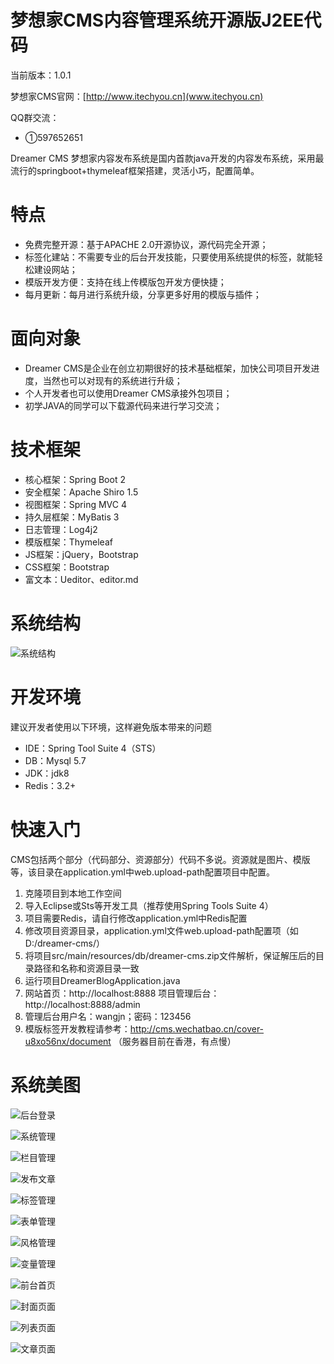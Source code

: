 # 梦想家CMS内容管理系统开源版J2EE代码

当前版本：1.0.1

梦想家CMS官网：[http://www.itechyou.cn](www.itechyou.cn)

QQ群交流：
- ①597652651

Dreamer CMS 梦想家内容发布系统是国内首款java开发的内容发布系统，采用最流行的springboot+thymeleaf框架搭建，灵活小巧，配置简单。

# 特点
* 免费完整开源：基于APACHE 2.0开源协议，源代码完全开源；
* 标签化建站：不需要专业的后台开发技能，只要使用系统提供的标签，就能轻松建设网站；
* 模版开发方便：支持在线上传模版包开发方便快捷；
* 每月更新：每月进行系统升级，分享更多好用的模版与插件；

# 面向对象
* Dreamer CMS是企业在创立初期很好的技术基础框架，加快公司项目开发进度，当然也可以对现有的系统进行升级；
* 个人开发者也可以使用Dreamer CMS承接外包项目；
* 初学JAVA的同学可以下载源代码来进行学习交流；

# 技术框架
* 核心框架：Spring Boot 2
* 安全框架：Apache Shiro 1.5
* 视图框架：Spring MVC 4
* 持久层框架：MyBatis 3
* 日志管理：Log4j2
* 模版框架：Thymeleaf
* JS框架：jQuery，Bootstrap
* CSS框架：Bootstrap
* 富文本：Ueditor、editor.md

# 系统结构
![系统结构](http://img.075400.cn/20190821103015.jpg "系统结构")

# 开发环境
建议开发者使用以下环境，这样避免版本带来的问题
* IDE：Spring Tool Suite 4（STS）
* DB：Mysql 5.7
* JDK：jdk8
* Redis：3.2+

# 快速入门
CMS包括两个部分（代码部分、资源部分）代码不多说。资源就是图片、模版等，该目录在application.yml中web.upload-path配置项目中配置。
1. 克隆项目到本地工作空间
2. 导入Eclipse或Sts等开发工具（推荐使用Spring Tools Suite 4）
3. 项目需要Redis，请自行修改application.yml中Redis配置
4. 修改项目资源目录，application.yml文件web.upload-path配置项（如D:/dreamer-cms/）
5. 将项目src/main/resources/db/dreamer-cms.zip文件解析，保证解压后的目录路径和名称和资源目录一致
6. 运行项目DreamerBlogApplication.java
7. 网站首页：http://localhost:8888 项目管理后台：http://localhost:8888/admin
8. 管理后台用户名：wangjn；密码：123456
9. 模版标签开发教程请参考：http://cms.wechatbao.cn/cover-u8xo56nx/document （服务器目前在香港，有点慢）


# 系统美图
![后台登录](http://img.075400.cn/20190821102434.png)

![系统管理](http://img.075400.cn/20190821102526.png)

![栏目管理](http://img.075400.cn/20190821102608.png)

![发布文章](http://img.075400.cn/20190821102712.png)

![标签管理](http://img.075400.cn/20190821102742.png)

![表单管理](http://img.075400.cn/20190821102847.png)

![风格管理](http://img.075400.cn/20190821102932.png)

![变量管理](http://img.075400.cn/20190821103012.png)

![前台首页](http://img.075400.cn/20190820092155.png)

![封面页面](http://img.075400.cn/20190820092156.png)

![列表页面](http://img.075400.cn/20190820092157.png)

![文章页面](http://img.075400.cn/20190820092158.png)
